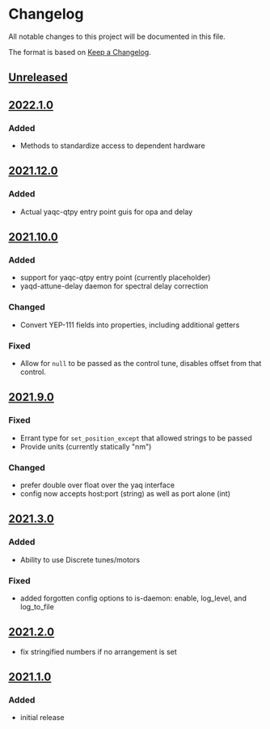 # Changelog
All notable changes to this project will be documented in this file.

The format is based on [Keep a Changelog](https://keepachangelog.com/).

## [Unreleased]

## [2022.1.0]

### Added
- Methods to standardize access to dependent hardware

## [2021.12.0]

### Added
- Actual yaqc-qtpy entry point guis for opa and delay

## [2021.10.0]

### Added
- support for yaqc-qtpy entry point (currently placeholder)
- yaqd-attune-delay daemon for spectral delay correction

### Changed
- Convert YEP-111 fields into properties, including additional getters

### Fixed
- Allow for `null` to be passed as the control tune, disables offset from that control.

## [2021.9.0]

### Fixed
- Errant type for `set_position_except` that allowed strings to be passed
- Provide units (currently statically "nm")

### Changed
- prefer double over float over the yaq interface
- config now accepts host:port (string) as well as port alone (int)

## [2021.3.0]

### Added
- Ability to use Discrete tunes/motors

### Fixed
- added forgotten config options to is-daemon: enable, log_level, and log_to_file

## [2021.2.0]

- fix stringified numbers if no arrangement is set

## [2021.1.0]

### Added
- initial release

[Unreleased]: https://gitlab.com/yaq/yaqd-attune/-/compare/v2022.1.0...master
[2022.1.0]: https://gitlab.com/yaq/yaqd-attune/-/compare/v2021.12.0...v2022.1.0
[2021.12.0]: https://gitlab.com/yaq/yaqd-attune/-/compare/v2021.10.0...v2021.12.0
[2021.10.0]: https://gitlab.com/yaq/yaqd-attune/-/compare/v2021.9.0...v2021.10.0
[2021.9.0]: https://gitlab.com/yaq/yaqd-attune/-/compare/v2021.3.0...v2021.9.0
[2021.3.0]: https://gitlab.com/yaq/yaqd-attune/-/compare/v2021.2.0...v2021.3.0
[2021.2.0]: https://gitlab.com/yaq/yaqd-attune/-/compare/v2021.1.0...v2021.2.0
[2021.1.0]: https://gitlab.com/yaq/yaqd-attune/-/tags/v2021.1.0

